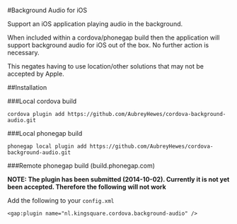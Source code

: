 #Background Audio for iOS

Support an iOS application playing audio in the background.

When included within a cordova/phonegap build then the application will support background audio for iOS
out of the box. No further action is necessary.

This negates having to use location/other solutions that may not be accepted by Apple.

##Installation

###Local cordova build

    cordova plugin add https://github.com/AubreyHewes/cordova-background-audio.git
    
###Local phonegap build

    phonegap local plugin add https://github.com/AubreyHewes/cordova-background-audio.git

###Remote phonegap build (build.phonegap.com)

**NOTE: The plugin has been submitted (2014-10-02). Currently it is not yet been accepted. Therefore the following will not work**

Add the following to your `config.xml`

	<gap:plugin name="nl.kingsquare.cordova.background-audio" />
	

